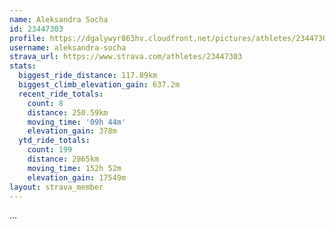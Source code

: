 ```yaml
---
name: Aleksandra Socha
id: 23447303
profile: https://dgalywyr863hv.cloudfront.net/pictures/athletes/23447303/14745546/4/large.jpg
username: aleksandra-socha
strava_url: https://www.strava.com/athletes/23447303
stats:
  biggest_ride_distance: 117.89km
  biggest_climb_elevation_gain: 637.2m
  recent_ride_totals:
    count: 8
    distance: 250.59km
    moving_time: '09h 44m'
    elevation_gain: 378m
  ytd_ride_totals:
    count: 199
    distance: 2865km
    moving_time: 152h 52m
    elevation_gain: 17549m
layout: strava_member
--- 
```

...
